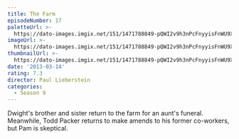 ```yaml
---
title: The Farm
episodeNumber: 17
paletteUrl: >-
  https://dato-images.imgix.net/151/1471788849-pQWI2v9h3nPcFnyyisFnWU9XP9F.jpg?auto=enhance&ch=DPR%2CWidth&palette=json
imageUrl: >-
  https://dato-images.imgix.net/151/1471788849-pQWI2v9h3nPcFnyyisFnWU9XP9F.jpg?auto=compress%2Cformat&ch=DPR%2CWidth&w=500
thumbnailUrl: >-
  https://dato-images.imgix.net/151/1471788849-pQWI2v9h3nPcFnyyisFnWU9XP9F.jpg?auto=enhance&ch=DPR%2CWidth&fit=crop&fm=jpg&h=280&w=500
date: '2013-03-14'
rating: 7.3
director: Paul Lieberstein
categories:
  - Season 9
---
```


Dwight's brother and sister return to the farm for an aunt's funeral. Meanwhile, Todd Packer returns to make amends to his former co-workers, but Pam is skeptical.